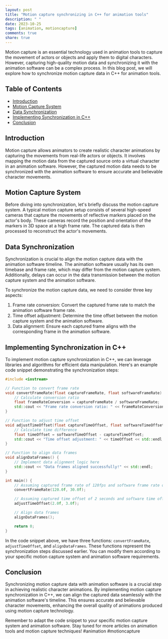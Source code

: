```yaml
---
layout: post
title: "Motion capture synchronizing in C++ for animation tools"
description: " "
date: 2023-10-25
tags: [animation, motioncapture]
comments: true
share: true
---
```


Motion capture is an essential technology used in animation tools to capture the movement of actors or objects and apply them to digital characters. However, capturing high-quality motion data and synchronizing it with the animation software can be a complex process. In this blog post, we will explore how to synchronize motion capture data in C++ for animation tools.

## Table of Contents
- [Introduction](#introduction)
- [Motion Capture System](#motion-capture-system)
- [Data Synchronization](#data-synchronization)
- [Implementing Synchronization in C++](#implementing-synchronization-in-c++)
- [Conclusion](#conclusion)

## Introduction<a name="introduction"></a>
Motion capture allows animators to create realistic character animations by capturing the movements from real-life actors or objects. It involves mapping the motion data from the captured source onto a virtual character in an animation software. However, the captured motion data needs to be synchronized with the animation software to ensure accurate and believable character movements.

## Motion Capture System<a name="motion-capture-system"></a>
Before diving into synchronization, let's briefly discuss the motion capture system. A typical motion capture setup consists of several high-speed cameras that capture the movements of reflective markers placed on the actor's body. These cameras record the position and orientation of the markers in 3D space at a high frame rate. The captured data is then processed to reconstruct the actor's movements.

## Data Synchronization<a name="data-synchronization"></a>
Synchronization is crucial to align the motion capture data with the animation software timeline. The animation software usually has its own timebase and frame rate, which may differ from the motion capture system. Additionally, delays can occur in the data transmission between the motion capture system and the animation software.

To synchronize the motion capture data, we need to consider three key aspects:
1. Frame rate conversion: Convert the captured frame rate to match the animation software frame rate.
2. Time offset adjustment: Determine the time offset between the motion capture system and the animation software.
3. Data alignment: Ensure each captured frame aligns with the corresponding frame in the animation software.

## Implementing Synchronization in C++<a name="implementing-synchronization-in-c++"></a>
To implement motion capture synchronization in C++, we can leverage libraries and algorithms for efficient data manipulation. Here's an example code snippet demonstrating the synchronization steps:

```cpp
#include <iostream>

// Function to convert frame rate
void convertFrameRate(float captureFrameRate, float softwareFrameRate) {
    // Calculate conversion ratio
    float frameRateConversion = captureFrameRate / softwareFrameRate;
    std::cout << "Frame rate conversion ratio: " << frameRateConversion << std::endl;
}

// Function to adjust time offset
void adjustTimeOffset(float captureTimeOffset, float softwareTimeOffset) {
    // Calculate time difference
    float timeOffset = softwareTimeOffset - captureTimeOffset;
    std::cout << "Time offset adjustment: " << timeOffset << std::endl;
}

// Function to align data frames
void alignDataFrames() {
    // Implement data alignment logic here
    std::cout << "Data frames aligned successfully!" << std::endl;
}

int main() {
    // Assuming captured frame rate of 120fps and software frame rate of 30fps
    convertFrameRate(120.0f, 30.0f);

    // Assuming captured time offset of 2 seconds and software time offset of 3 seconds
    adjustTimeOffset(2.0f, 3.0f);

    // Align data frames
    alignDataFrames();

    return 0;
}
```

In the code snippet above, we have three functions: `convertFrameRate`, `adjustTimeOffset`, and `alignDataFrames`. These functions represent the synchronization steps discussed earlier. You can modify them according to your specific motion capture system and animation software requirements.

## Conclusion<a name="conclusion"></a>
Synchronizing motion capture data with animation software is a crucial step in achieving realistic character animations. By implementing motion capture synchronization in C++, we can align the captured data seamlessly with the animation software's timeline. This ensures accurate and believable character movements, enhancing the overall quality of animations produced using motion capture technology.

Remember to adapt the code snippet to your specific motion capture system and animation software. Stay tuned for more articles on animation tools and motion capture techniques! #animation #motioncapture